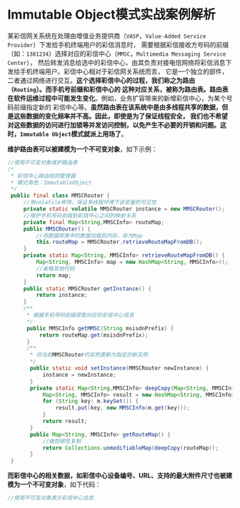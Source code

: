 Immutable Object模式实战案例解析
================================================================================
某彩信网关系统在处理由增值业务提供商（`VASP`，`Value-Added Service Provider`）下发给手机终端用户的彩信消息时，
需要根据彩信接收方号码的前缀（如：`1381234`）选择对应的彩信中心（`MMSC`，`Multimedia Messaging Service Center`），
然后转发消息给选中的彩信中心，由其负责对接电信网络将彩信消息下发给手机终端用户。彩信中心相对于彩信网关系统而言，
它是一个独立的部件，二者通过网络进行交互。**这个选择彩信中心的过程，我们称之为路由（`Routing`）。而手机号前缀和彩信中心的
这种对应关系，被称为路由表。路由表在软件运维过程中可能发生变化**。例如，业务扩容带来的新增彩信中心，为某个号码前缀指定新的
彩信中心等。**虽然路由表在该系统中是由多线程共享的数据，但是这些数据的变化频率并不高。因此，即使是为了保证线程安全，
我们也不希望对这些数据的访问进行加锁等并发访问控制，以免产生不必要的开销和问题。这时，`Immutable Object`模式就派上用场了**。

**维护路由表可以被建模为一个不可变对象**，如下示例：
```java
//使用不可变对象维护路由表
/*
 * 彩信中心路由规则管理器
 * 模式角色：ImmutableObject
 */
 public final class MMSCRouter {
     //用volatile修饰，保证多线程环境下该变量的可见性
     private static volatile MMSCRouter instance = new MMSCRouter();
     //维护手机号码前缀到彩信中心之间的映射关系
     private final Map<String,MMSCInfo> routeMap;
     public MMSCRouter() {
         //将数据库表中的数据加载到内存，存为Map
         this.routeMap = MMSCRouter.retrieveRouteMapFromDB();
     }
     private static Map<String, MMSCInfo> retrieveRouteMapFromDB() {
         Map<String, MMSCInfo> map = new HashMap<String, MMSCInfo>();
         //省略其他代码
         return map;
     }
     public static MMSCRouter getInstance() {
         return instance;
     }
     /**
      * 根据手机号码前缀获取对应的彩信中心信息
      */
      public MMSCInfo getMMSC(String msisdnPrefix) {
          return routeMap.get(msisdnPrefix);
      }
      /**
       * 将当前MMSCRouter的实例更新为指定的新实例
       */
       public static void setInstance(MMSCRouter newInstance) {
           instance = newInstance;
       }
       private static Map<String,MMSCInfo> deepCopy(Map<String, MMSCInfo> m) {
           Map<String, MMSCInfo> result = new HashMap<String, MMSCInfo>();
           for (String key: m.keySet()) {
               result.put(key, new MMSCInfo(m.get(key)));
           }
           return result;
       }
       public Map<String, MMSCInfo> getRouteMap() {
           //做防御性复制
           return Collections.unmodifiableMap(deepCopy(routeMap));
       }
 }
```
**而彩信中心的相关数据，如彩信中心设备编号、URL、支持的最大附件尺寸也被建模为一个不可变对象**，如下代码：
```java
//使用不可变对象表示彩信中心信息
```